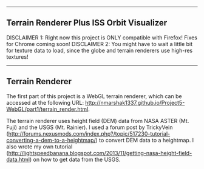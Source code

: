 -------------------------------------------------------------------------------
Terrain Renderer Plus ISS Orbit Visualizer
--------------------------------------------------------------------------------
DISCLAIMER 1: Right now this project is ONLY compatible with Firefox! Fixes for Chrome coming soon!
DISCLAIMER 2: You might have to wait a little bit for texture data to load, since the globe and terrain renderers use high-res textures!

-------------------------------------------------------------------------------
Terrain Renderer
-------------------------------------------------------------------------------
The first part of this project is a WebGL terrain renderer, which can be accessed at the following URL: http://nmarshak1337.github.io/Project5-WebGL/part1/terrain_render.html.

The terrain renderer uses height field (DEM) data from NASA ASTER (Mt. Fuji) and the USGS (Mt. Rainier). I used a forum post by TrickyVein (http://forums.nexusmods.com/index.php?/topic/517230-tutorial-converting-a-dem-to-a-heightmap/) to convert DEM data to a heightmap. I also wrote my own tutorial (http://lightspeedbanana.blogspot.com/2013/11/getting-nasa-height-field-data.html) on how to get data from the USGS.
